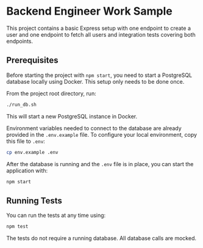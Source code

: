 # Backend Engineer Work Sample

This project contains a basic Express setup with one endpoint to create a user and one endpoint to fetch all users and integration tests covering both endpoints.

## Prerequisites

Before starting the project with `npm start`, you need to start a PostgreSQL database locally using Docker. This setup only needs to be done once.

From the project root directory, run:

```bash
./run_db.sh
```

This will start a new PostgreSQL instance in Docker.

Environment variables needed to connect to the database are already provided in the `.env.example` file. To configure your local environment, copy this file to `.env`:

```bash
cp env.example .env
```

After the database is running and the `.env` file is in place, you can start the application with:

```bash
npm start
```

## Running Tests

You can run the tests at any time using:

```bash
npm test
```

The tests do not require a running database. All database calls are mocked.
